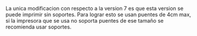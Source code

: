 La unica modificacion con respecto a la version 7 es que esta version se puede imprimir sin soportes.
Para lograr esto se usan puentes de 4cm max, si la impresora que se usa no soporta puentes de ese tamaño se recomienda usar soportes.
